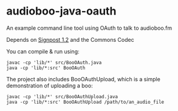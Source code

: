 audioboo-java-oauth
===================

An example command line tool using OAuth to talk to audioboo.fm

Depends on [Signpost 1.2](https://code.google.com/p/oauth-signpost/) and the Commons Codec

You can compile & run using: 

```
javac -cp 'lib/*' src/BooOAuth.java
java -cp 'lib/*:src' BooOAuth
```

The project also includes BooOAuthUpload, which is a simple demonstration of uploading a boo:
```
javac -cp 'lib/*' src/BooOAuthUpload.java
java -cp 'lib/*:src' BooOAuthUpload /path/to/an_audio_file
```
